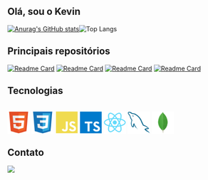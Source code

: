 <h2>Olá, sou o Kevin</h2>

[![Anurag's GitHub stats](https://github-readme-stats.vercel.app/api?username=KevinWillyan456&hide=stars,prs,issues,contribs&show_icons=true&theme=radical)](https://github.com/KevinWillyan456)![Top Langs](https://github-readme-stats.vercel.app/api/top-langs/?username=KevinWillyan456&layout=compact&theme=radical)

<h2>Principais repositórios</h2>

[![Readme Card](https://github-readme-stats.vercel.app/api/pin/?username=KevinWillyan456&repo=purchaseway-music&theme=radical)](https://github.com/KevinWillyan456/purchaseway-music)
[![Readme Card](https://github-readme-stats.vercel.app/api/pin/?username=KevinWillyan456&repo=vision-mp&theme=radical)](https://github.com/KevinWillyan456/vision-mp)
[![Readme Card](https://github-readme-stats.vercel.app/api/pin/?username=KevinWillyan456&repo=purchaseway-animes&theme=radical)](https://github.com/KevinWillyan456/purchaseway-animes)
[![Readme Card](https://github-readme-stats.vercel.app/api/pin/?username=KevinWillyan456&repo=curso-de-react&theme=radical)](https://github.com/KevinWillyan456/curso-de-react)

<h2>Tecnologias</h2>

<div style="display: inline_block"><br>
  <img align="center" alt="HTML" height="50" width="50" src="https://raw.githubusercontent.com/devicons/devicon/master/icons/html5/html5-original.svg">
  <img align="center" alt="CSS" height="50" width="50" src="https://raw.githubusercontent.com/devicons/devicon/master/icons/css3/css3-original.svg">
  <img align="center" alt="JS" height="50" width="50" src="https://raw.githubusercontent.com/devicons/devicon/master/icons/javascript/javascript-plain.svg">
  <img align="center" alt="TS" height="50" width="50" src="https://raw.githubusercontent.com/devicons/devicon/master/icons/typescript/typescript-plain.svg">
  <img align="center" alt="React JS" height="50" width="50" src="https://raw.githubusercontent.com/devicons/devicon/master/icons/react/react-original.svg">
  <img align="center" alt="MySql" height="50" width="50" src="https://raw.githubusercontent.com/devicons/devicon/master/icons/mysql/mysql-original.svg">
  <img align="center" alt="React JS" height="50" width="50" src="https://raw.githubusercontent.com/devicons/devicon/master/icons/mongodb/mongodb-original.svg">
</div>

<h2>Contato</h2>

<div>
  <a href="https://github.com/KevinWillyan456" target="_blank"><img src="https://img.shields.io/badge/GitHub-100000?style=for-the-badge&logo=github&logoColor=white" target="_blank"></a>
</div>

